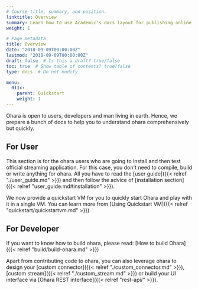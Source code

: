 ```yaml
---
# Course title, summary, and position.
linktitle: Overview
summary: Learn how to use Academic's docs layout for publishing online courses, software documentation, and tutorials.
weight: 1

# Page metadata.
title: Overview
date: "2018-09-09T00:00:00Z"
lastmod: "2018-09-09T00:00:00Z"
draft: false  # Is this a draft? true/false
toc: true  # Show table of contents? true/false
type: docs  # Do not modify.

menu:
  011x:
    parent: Quickstart
    weight: 1
---
```


Ohara is open to users, developers and man living in earth. Hence, we prepare a bunch of 
docs to help you to understand ohara comprehensively but quickly.

## For User

This section is for the ohara users who are going to install and then test official streaming application. For this case,
you don't need to compile, build or write anything for ohara. All you have to read the [user guide]({{< relref "./user_guide.md" >}})
and then follow the advice of [installation section]({{< relref "user_guide.md#installation" >}}).

We now provide a quickstart VM for you to quickly start Ohara and play with it in a single VM. 
You can learn more from [Using Quickstart VM]({{< relref "quickstart/quickstartvm.md" >}})

## For Developer

If you want to know how to build ohara, please read: [How to build Ohara]({{< relref "build/build-ohara.md" >}})

Apart from contributing code to ohara, you can also leverage ohara to design your
[custom connector]({{< relref "./custom_connector.md" >}}), [custom stream]({{< relref "./custom_stream.md" >}})
or build your UI interface via [Ohara REST interface]({{< relref "rest-api/" >}}).
